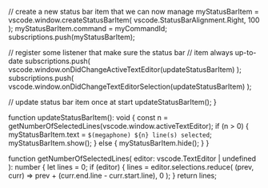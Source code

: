 // create a new status bar item that we can now manage
myStatusBarItem = vscode.window.createStatusBarItem(
vscode.StatusBarAlignment.Right,
100
);
myStatusBarItem.command = myCommandId;
subscriptions.push(myStatusBarItem);

// register some listener that make sure the status bar
// item always up-to-date
subscriptions.push(
vscode.window.onDidChangeActiveTextEditor(updateStatusBarItem)
);
subscriptions.push(
vscode.window.onDidChangeTextEditorSelection(updateStatusBarItem)
);

// update status bar item once at start
updateStatusBarItem();
}

function updateStatusBarItem(): void {
const n = getNumberOfSelectedLines(vscode.window.activeTextEditor);
if (n > 0) {
myStatusBarItem.text = `$(megaphone) ${n} line(s) selected`;
myStatusBarItem.show();
} else {
myStatusBarItem.hide();
}
}

function getNumberOfSelectedLines(
editor: vscode.TextEditor | undefined
): number {
let lines = 0;
if (editor) {
lines = editor.selections.reduce(
(prev, curr) => prev + (curr.end.line - curr.start.line),
0
);
}
return lines;
